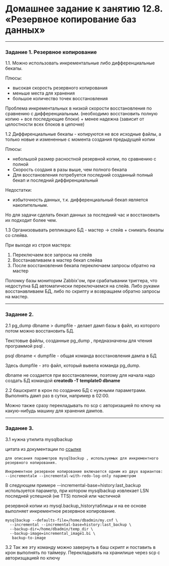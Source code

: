 # Домашнее задание к занятию 12.8. «Резервное копирование баз данных»

---

### Задание 1. Резервное копирование

1.1. Можно использовать инкрементальные либо дифференциальные бекапы. 

Плюсы: 
+ высокая скорость резервного копирования
+ меньше места для хранения
+ большое количество точек восстановления

Проблема инкрементальных в низкой скорости восстановления по сравнению с дифференциальным. (необходимо восстановить полную копию + все последующие блоки) + менее надежна (зависит от целостности всех блоков в цепочке)

1.2 Диффиренциальные бекапы - копируются не все исходные файлы, а только новые и измененные с момента создания предыдущей копии

Плюсы:
+ небольшой размер расностной резервной копии, по сравнению с полной
+ Скорость создаия в разы выше, чем полного бекапа
+ Для восстановления потребуется последний созданный полный бекап и последний диффиренциальный

Недостатки:
- избыточность данных, т.к. дифференциальный бекап является накопительным. 

Но для задачи сделать бекап данных за последний час и восстановить их подходит более чем. 

1.3
Организовывать репликацию БД - мастер -> слейв + снимать бекапы со слейва. 

При выходе из строя мастера:
1. Переключаем все запросы на слейв
2. Восстанавливаем в мастер бекап слейва
3. После восстановления бекапа переключаем запросы обратно на мастер

Поломку базы мониторим Zabbix'ом, при срабатывании триггера, что недоступна БД автоматически переключаемся на слейв. Либо руками восстанавливаем БД, либо по скрипту и возвращаем обратно запросы на мастер. 

---

### Задание 2. 

2.1 pg_dump dbname > dumpfile - делает дамп базы в файл, из которого потом можно восстановить БД. 
    
   Текстовые файлы, созданные pg_dump , предназначены для чтения программой psql .

   psql dbname < dumpfile - общая команда восстановления дампа в БД

   Здесь dumpfile - это файл, который вывела команда pg_dump. 

   dbname не создается при восстановлении, поэтому для начала надо создать БД командой **createdb -T template0 dbname**

2.2 башскрипт в крон по созданию БД с нужными параметрами. Выполнять дамп раз в сутки, например в 02:00.

 Можно также сразу перекладывать по scp с авторизацией по ключу на какую-нибудь машину для хранения дампов. 

---

### Задание 3. 

3.1 нужна утилита mysqlbackup

цитата из документации по [ссылке](https://dev.mysql.com/doc/mysql-enterprise-backup/4.1/en/mysqlbackup.incremental.html)
```
для описания параметров mysqlbackup , используемых для инкрементного резервного копирования. 

Инкрементное резервное копирование включается одним из двух вариантов: --incrementalи --incremental-with-redo-log-only параметром
```

В следующем примере --incremental-base=history:last_backup используется параметр, при котором mysqlbackup извлекает LSN последней успешной (не TTS) полной или частичной 

резервной копии из mysql.backup_historyтаблицы и на ее основе выполняет инкрементное резервное копирование.

```
mysqlbackup --defaults-file=/home/dbadmin/my.cnf \
  --incremental --incremental-base=history:last_backup \
  --backup-dir=/home/dbadmin/temp_dir \
  --backup-image=incremental_image1.bi \
   backup-to-image
```

3.2 Так же эту команду можно завернуть в баш скрипт и поставить в крон выполнять по таймеру. Перекладывать на хранилише через scp с авторизщацией по ключу